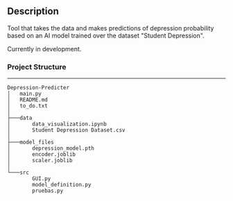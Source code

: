 ## Description
Tool that takes the data and makes predictions of depression probability based on an AI model trained over the dataset "Student Depression".

Currently in development.

### Project Structure
---
```
Depression-Predicter
│   main.py
│   README.md
│   to_do.txt
│
├───data
│       data_visualization.ipynb
│       Student Depression Dataset.csv
│
├───model_files
│       depression_model.pth
│       encoder.joblib
│       scaler.joblib
│
└───src
        GUI.py
        model_definition.py
        pruebas.py
```
